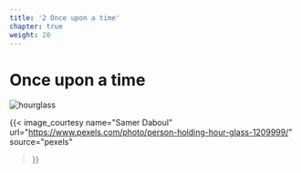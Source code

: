 ```yaml
---
title: '2 Once upon a time'
chapter: true
weight: 20
---
```


# Once upon a time

![hourglass](/img/20/pexels-samerdaboul-1209999.jpg)

{{< image_courtesy 
  name="Samer Daboul"
  url="https://www.pexels.com/photo/person-holding-hour-glass-1209999/"
  source="pexels"
  >}}
